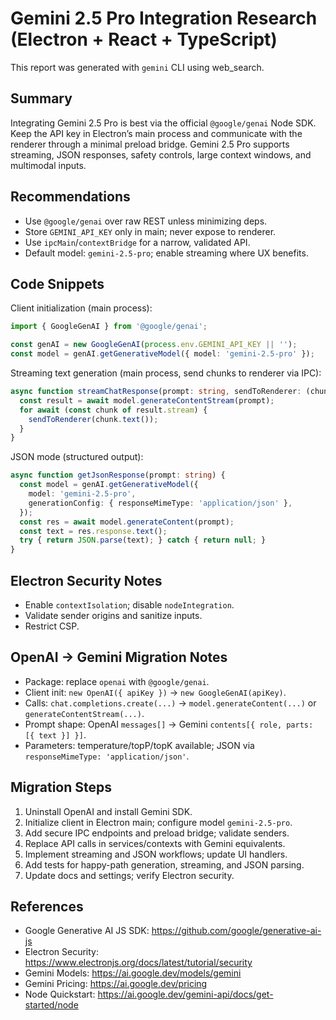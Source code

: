# Gemini 2.5 Pro Integration Research (Electron + React + TypeScript)

This report was generated with `gemini` CLI using web_search.

## Summary
Integrating Gemini 2.5 Pro is best via the official `@google/genai` Node SDK. Keep the API key in Electron’s main process and communicate with the renderer through a minimal preload bridge. Gemini 2.5 Pro supports streaming, JSON responses, safety controls, large context windows, and multimodal inputs.

## Recommendations
- Use `@google/genai` over raw REST unless minimizing deps.
- Store `GEMINI_API_KEY` only in main; never expose to renderer.
- Use `ipcMain`/`contextBridge` for a narrow, validated API.
- Default model: `gemini-2.5-pro`; enable streaming where UX benefits.

## Code Snippets

Client initialization (main process):

```ts
import { GoogleGenAI } from '@google/genai';

const genAI = new GoogleGenAI(process.env.GEMINI_API_KEY || '');
const model = genAI.getGenerativeModel({ model: 'gemini-2.5-pro' });
```

Streaming text generation (main process, send chunks to renderer via IPC):

```ts
async function streamChatResponse(prompt: string, sendToRenderer: (chunk: string) => void) {
  const result = await model.generateContentStream(prompt);
  for await (const chunk of result.stream) {
    sendToRenderer(chunk.text());
  }
}
```

JSON mode (structured output):

```ts
async function getJsonResponse(prompt: string) {
  const model = genAI.getGenerativeModel({
    model: 'gemini-2.5-pro',
    generationConfig: { responseMimeType: 'application/json' },
  });
  const res = await model.generateContent(prompt);
  const text = res.response.text();
  try { return JSON.parse(text); } catch { return null; }
}
```

## Electron Security Notes
- Enable `contextIsolation`; disable `nodeIntegration`.
- Validate sender origins and sanitize inputs.
- Restrict CSP.

## OpenAI → Gemini Migration Notes
- Package: replace `openai` with `@google/genai`.
- Client init: `new OpenAI({ apiKey })` → `new GoogleGenAI(apiKey)`.
- Calls: `chat.completions.create(...)` → `model.generateContent(...)` or `generateContentStream(...)`.
- Prompt shape: OpenAI `messages[]` → Gemini `contents[{ role, parts: [{ text }] }]`.
- Parameters: temperature/topP/topK available; JSON via `responseMimeType: 'application/json'`.

## Migration Steps
1. Uninstall OpenAI and install Gemini SDK.
2. Initialize client in Electron main; configure model `gemini-2.5-pro`.
3. Add secure IPC endpoints and preload bridge; validate senders.
4. Replace API calls in services/contexts with Gemini equivalents.
5. Implement streaming and JSON workflows; update UI handlers.
6. Add tests for happy-path generation, streaming, and JSON parsing.
7. Update docs and settings; verify Electron security.

## References
- Google Generative AI JS SDK: https://github.com/google/generative-ai-js
- Electron Security: https://www.electronjs.org/docs/latest/tutorial/security
- Gemini Models: https://ai.google.dev/models/gemini
- Gemini Pricing: https://ai.google.dev/pricing
- Node Quickstart: https://ai.google.dev/gemini-api/docs/get-started/node
